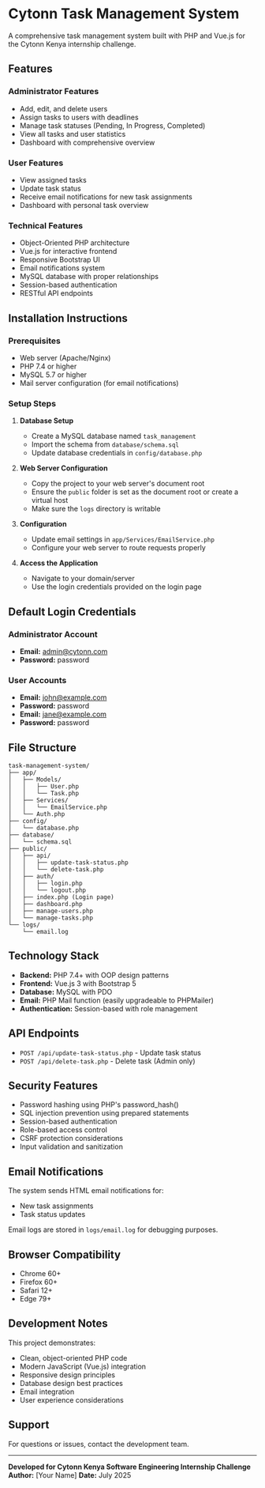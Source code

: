 # Cytonn Task Management System

A comprehensive task management system built with PHP and Vue.js for the Cytonn Kenya internship challenge.

## Features

### Administrator Features
- Add, edit, and delete users
- Assign tasks to users with deadlines
- Manage task statuses (Pending, In Progress, Completed)
- View all tasks and user statistics
- Dashboard with comprehensive overview

### User Features
- View assigned tasks
- Update task status
- Receive email notifications for new task assignments
- Dashboard with personal task overview

### Technical Features
- Object-Oriented PHP architecture
- Vue.js for interactive frontend
- Responsive Bootstrap UI
- Email notifications system
- MySQL database with proper relationships
- Session-based authentication
- RESTful API endpoints

## Installation Instructions

### Prerequisites
- Web server (Apache/Nginx)
- PHP 7.4 or higher
- MySQL 5.7 or higher
- Mail server configuration (for email notifications)

### Setup Steps

1. **Database Setup**
   - Create a MySQL database named `task_management`
   - Import the schema from `database/schema.sql`
   - Update database credentials in `config/database.php`

2. **Web Server Configuration**
   - Copy the project to your web server's document root
   - Ensure the `public` folder is set as the document root or create a virtual host
   - Make sure the `logs` directory is writable

3. **Configuration**
   - Update email settings in `app/Services/EmailService.php`
   - Configure your web server to route requests properly

4. **Access the Application**
   - Navigate to your domain/server
   - Use the login credentials provided on the login page

## Default Login Credentials

### Administrator Account
- **Email:** admin@cytonn.com
- **Password:** password

### User Accounts
- **Email:** john@example.com
- **Password:** password
- **Email:** jane@example.com
- **Password:** password

## File Structure

```
task-management-system/
├── app/
│   ├── Models/
│   │   ├── User.php
│   │   └── Task.php
│   ├── Services/
│   │   └── EmailService.php
│   └── Auth.php
├── config/
│   └── database.php
├── database/
│   └── schema.sql
├── public/
│   ├── api/
│   │   ├── update-task-status.php
│   │   └── delete-task.php
│   ├── auth/
│   │   ├── login.php
│   │   └── logout.php
│   ├── index.php (Login page)
│   ├── dashboard.php
│   ├── manage-users.php
│   └── manage-tasks.php
└── logs/
    └── email.log
```

## Technology Stack

- **Backend:** PHP 7.4+ with OOP design patterns
- **Frontend:** Vue.js 3 with Bootstrap 5
- **Database:** MySQL with PDO
- **Email:** PHP Mail function (easily upgradeable to PHPMailer)
- **Authentication:** Session-based with role management

## API Endpoints

- `POST /api/update-task-status.php` - Update task status
- `POST /api/delete-task.php` - Delete task (Admin only)

## Security Features

- Password hashing using PHP's password_hash()
- SQL injection prevention using prepared statements
- Session-based authentication
- Role-based access control
- CSRF protection considerations
- Input validation and sanitization

## Email Notifications

The system sends HTML email notifications for:
- New task assignments
- Task status updates

Email logs are stored in `logs/email.log` for debugging purposes.

## Browser Compatibility

- Chrome 60+
- Firefox 60+
- Safari 12+
- Edge 79+

## Development Notes

This project demonstrates:
- Clean, object-oriented PHP code
- Modern JavaScript (Vue.js) integration
- Responsive design principles
- Database design best practices
- Email integration
- User experience considerations

## Support

For questions or issues, contact the development team.

---

**Developed for Cytonn Kenya Software Engineering Internship Challenge**
**Author:** [Your Name]
**Date:** July 2025
